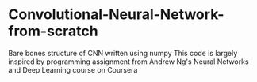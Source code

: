 # Convolutional-Neural-Network-from-scratch
Bare bones structure of CNN written using numpy
This code is largely inspired by programming assignment from Andrew Ng's Neural Networks and Deep Learning course on Coursera
